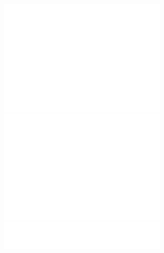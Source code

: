 <p align="center">
  <img src="./github-metrics.svg">
  <br>
  <img src="./metrics.plugin.isocalendar.fullyear.svg">
  <br>
  <img src="./metrics.plugin.languages.svg">
</p>
